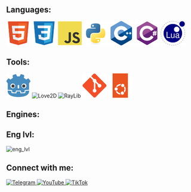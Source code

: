 ## Languages:
<div display="flex">
  <img src="https://github.com/devicons/devicon/blob/master/icons/html5/html5-original.svg" alt="html5" width="65" height="65"/>
  <img src="https://github.com/devicons/devicon/blob/master/icons/css3/css3-original.svg" alt="css3" width="65" height="65"/>
  <img src="https://raw.githubusercontent.com/devicons/devicon/master/icons/javascript/javascript-original.svg" alt="javascript" width="65" height="65"/>
  <img src="https://raw.githubusercontent.com/devicons/devicon/55609aa5bd817ff167afce0d965585c92040787a/icons/python/python-original.svg" alt="python" width="65" height="65"/>
  <img src="https://raw.githubusercontent.com/devicons/devicon/55609aa5bd817ff167afce0d965585c92040787a/icons/cplusplus/cplusplus-original.svg" alt="c++" width="65" height="65"/>
  <img src="https://raw.githubusercontent.com/devicons/devicon/55609aa5bd817ff167afce0d965585c92040787a/icons/csharp/csharp-original.svg" alt="c#" width="65" height="65"/>
  <img src="https://github.com/devicons/devicon/blob/master/icons/lua/lua-original.svg" alt="lua" width="65" height="65"/>
</div>

## Tools:
<div display="flex">
  <img src="https://github.com/devicons/devicon/blob/master/icons/godot/godot-original.svg" alt="godot" width="65" height="65"/>
  <img src="https://upload.wikimedia.org/wikipedia/commons/thumb/8/8b/L%C3%96VE_app_icon_%280.10.1%29.svg/220px-L%C3%96VE_app_icon_%280.10.1%29.svg.png" alt="Love2D" width="65" height="65"/>
  <img src="https://upload.wikimedia.org/wikipedia/commons/f/f4/Raylib_logo.png" alt="RayLib" width="65" height="65"/>
  <img src="https://raw.githubusercontent.com/devicons/devicon/55609aa5bd817ff167afce0d965585c92040787a/icons/git/git-original.svg" alt="git" width="65" height="65"/>
  <img src="https://raw.githubusercontent.com/devicons/devicon/55609aa5bd817ff167afce0d965585c92040787a/icons/ubuntu/ubuntu-plain.svg" alt="ubuntu" width="65" height="65"/>
</div>

## Engines:
<div display="flex">
</div>

## Eng lvl:
<div display="flex">
  <img src="https://languageconsultants.it/wp-content/uploads/2017/12/CEFR_C1.png" alt="eng_lvl" width="65" height="65"/>
</div>

<h2>Connect with me: </h2>
<a href="https://t.me/dyonyabr"> <img src="https://upload.wikimedia.org/wikipedia/commons/thumb/5/5c/Telegram_Messenger.png/800px-Telegram_Messenger.png" alt="Telegram" width="65" height="65"/> </a>
<a href="https://www.youtube.com/@dyonyabrunko9405"> <img src="https://img.icons8.com/color/200/youtube-play.png" alt="YouTube" width="65" height="65"/> </a>
<a href="https://www.youtube.com/@dyonyabrunko9405"> <img src="https://www.svgrepo.com/show/303159/tiktok-icon-black-1-logo.svg" alt="TikTok" width="65" height="65"/> </a>
